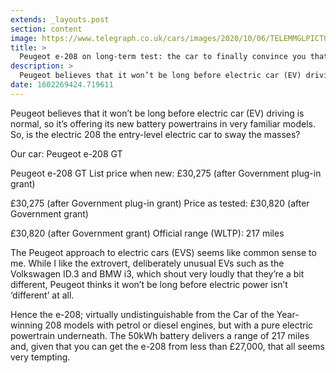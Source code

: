 ```yaml
--- 
extends: _layouts.post 
section: content 
image: https://www.telegraph.co.uk/cars/images/2020/10/06/TELEMMGLPICT000240066957_trans_NvBQzQNjv4BqsvEi3P8Qkw0HLYn_ZSpoxzPYg1MzZcyp7jNZ8S-xakc.jpeg?impolicy=logo-overlay 
title: > 
  Peugeot e-208 on long-term test: the car to finally convince you that electric is the way to go? 
description: > 
  Peugeot believes that it won’t be long before electric car (EV) driving is normal, so it’s offering its new battery powertrains in very familiar models.So, is the electric 208 the entry-level electric car to sway the masses?Our car: Peugeot e-208 GTPeugeot e-208 GT List price when new: £30,275 (after Government plug-in grant)£30,275 (after Government plug-in grant) Price as tested: £30,820 (after Government grant)£30,820 (after Government grant) Official range (WLTP): 217 milesThe Peugeot approach to electric cars (EVS) seems like common sense to me.Hence the e-208; virtually undistinguishable from the Car of the Year-winning 208 models with petrol or diesel engines, but with a pure electric powertrain underneath.The 50kWh battery delivers a range of 217 miles and, given that you can get the e-208 from less than £27,000, that all seems very tempting. 
date: 1602269424.719611 
--- 
```

Peugeot believes that it won’t be long before electric car (EV) driving is normal, so it’s offering its new battery powertrains in very familiar models. So, is the electric 208 the entry-level electric car to sway the masses?

Our car: Peugeot e-208 GT

Peugeot e-208 GT List price when new: £30,275 (after Government plug-in grant)

£30,275 (after Government plug-in grant) Price as tested: £30,820 (after Government grant)

£30,820 (after Government grant) Official range (WLTP): 217 miles

The Peugeot approach to electric cars (EVS) seems like common sense to me. While I like the extrovert, deliberately unusual EVs such as the Volkswagen ID.3 and BMW i3, which shout very loudly that they’re a bit different, Peugeot thinks it won’t be long before electric power isn’t ‘different’ at all.

Hence the e-208; virtually undistinguishable from the Car of the Year-winning 208 models with petrol or diesel engines, but with a pure electric powertrain underneath. The 50kWh battery delivers a range of 217 miles and, given that you can get the e-208 from less than £27,000, that all seems very tempting.